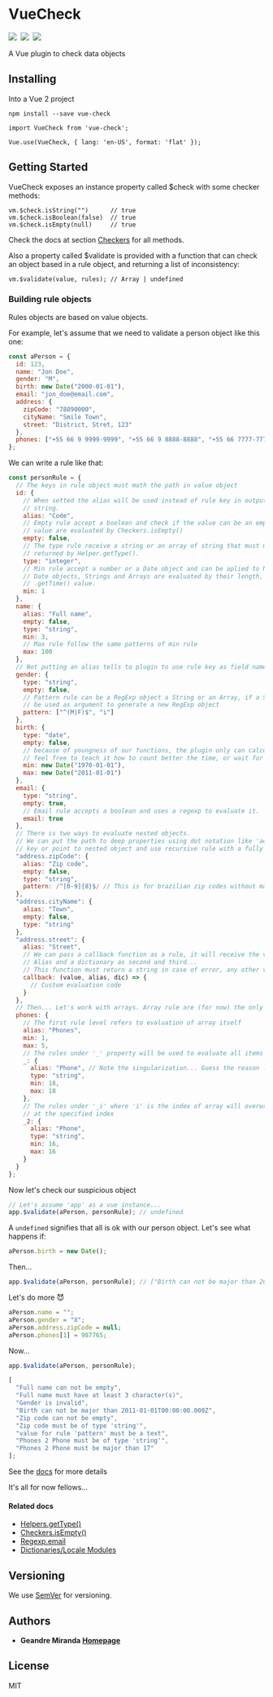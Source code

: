# VueCheck

<img src="https://badgen.net/badge/npm/1.0.2/blue"/>&nbsp;
<img src="https://badgen.net/badge/license/MIT/green"/>&nbsp;
<img src="https://badgen.net/badge/coverage/100%25/purple"/>&nbsp;

A Vue plugin to check data objects

## Installing

Into a Vue 2 project

```
npm install --save vue-check
```

```
import VueCheck from 'vue-check';

Vue.use(VueCheck, { lang: 'en-US', format: 'flat' });
```

## Getting Started

VueCheck exposes an instance property called $check with some checker methods:

```
vm.$check.isString("")      // true
vm.$check.isBoolean(false)  // true
vm.$check.isEmpty(null)     // true
```

Check the docs at section [Checkers](https://geandre.github.io/vue-check/module-Checkers.html)
for all methods.

Also a property called $validate is provided with a function that can check an object based in a
rule object, and returning a list of inconsistency:

```
vm.$validate(value, rules); // Array | undefined
```

### Building rule objects

Rules objects are based on value objects.

For example, let's assume that we need to validate a person object like this one:

```js
const aPerson = {
  id: 123,
  name: "Jon Doe",
  gender: "M",
  birth: new Date("2000-01-01"),
  email: "jon_doe@email.com",
  address: {
    zipCode: "78890000",
    cityName: "Smile Town",
    street: "District, Stret, 123"
  },
  phones: ["+55 66 9 9999-9999", "+55 66 9 8888-8888", "+55 66 7777-7777"]
};
```

We can write a rule like that:

```js
const personRule = {
  // The keys in rule object must math the path in value object
  id: {
    // When setted the alias will be used instead of rule key in output messages, this must be a
    // string.
    alias: "Code",
    // Empty rule accept a boolean and check if the value can be an empty value, the emptiness of the
    // value are evaluated by Checkers.isEmpty()
    empty: false,
    // The type rule receive a string or an array of string that must match one of the types
    // returned by Helper.getType().
    type: "integer",
    // Min rule accept a number or a Date object and can be aplied to Numbers, Strings, Arrays and
    // Date objects, Strings and Arrays are evaluated by their length, Dates are compared using
    // .getTime() value.
    min: 1
  },
  name: {
    alias: "Full name",
    empty: false,
    type: "string",
    min: 3,
    // Max rule follow the same patterns of min rule
    max: 100
  },
  // Not putting an alias tells to plugin to use rule key as field name 'gender' in this case
  gender: {
    type: "string",
    empty: false,
    // Pattern rule can be a RegExp object a String or an Array, if a String or Array the value will
    // be used as argument to generate a new RegExp object
    pattern: ["^(M|F)$", "i"]
  },
  birth: {
    type: "date",
    empty: false,
    // because of youngness of our functions, the plugin only can calculate dates after 1970-01-01,
    // feel free to teach it how to count better the time, or wait for future releases
    min: new Date("1970-01-01"),
    max: new Date("2011-01-01")
  },
  email: {
    type: "string",
    empty: true,
    // Email rule accepts a boolean and uses a regexp to evaluate it.
    email: true
  },
  // There is two ways to evaluate nested objects.
  // We can put the path to deep properties using dot notation like 'address.zipCode' as the rule
  // key or point to nested object and use recursive rule with a fully qualified rule object.
  "address.zipCode": {
    alias: "Zip code",
    empty: false,
    type: "string",
    pattern: /^[0-9]{8}$/ // This is for brazilian zip codes without mask
  },
  "address.cityName": {
    alias: "Town",
    empty: false,
    type: "string"
  },
  "address.street": {
    alias: "Street",
    // We can pass a callback function as a rule, it will receive the value as first argument,
    // Alias and a dictionary as second and third...
    // This function must return a string in case of error, any other value will be ignored
    callback: (value, alias, dic) => {
      // Custom evaluation code
    }
  },
  // Then... Let's work with arrays. Array rule are (for now) the only ones that accept nested rules
  phones: {
    // The first rule level refers to evaluation of array itself
    alias: "Phones",
    min: 1,
    max: 5,
    // The rules under '_' property will be used to evaluate all items into the array
    _: {
      alias: "Phone", // Note the singularization... Guess the reason :)
      type: "string",
      min: 18,
      max: 18
    },
    // The rules under '_i' where 'i' is the index of array will overwrite the '_' rules (all they)
    // at the specified index
    _2: {
      alias: "Phone",
      type: "string",
      min: 16,
      max: 16
    }
  }
};
```

Now let's check our suspicious object

```js
// Let's assume 'app' as a vue instance...
app.$validate(aPerson, personRule); // undefined
```

A `undefined` signifies that all is ok with our person object.
Let's see what happens if:

```js
aPerson.birth = new Date();
```

Then...

```js
app.$validate(aPerson, personRule); // ["Birth can not be major than 2011-01-01T00:00:00.000Z"]
```

Let's do more :smiling_imp:

```js
aPerson.name = "";
aPerson.gender = "X";
aPerson.address.zipCode = null;
aPerson.phones[1] = 987765;
```

Now...

```js
app.$validate(aPerson, personRule);
```

```js
[
  "Full name can not be empty",
  "Full name must have at least 3 character(s)",
  "Gender is invalid",
  "Birth can not be major than 2011-01-01T00:00:00.000Z",
  "Zip code can not be empty",
  "Zip code must be of type 'string'",
  "value for rule 'pattern' must be a text",
  "Phones 2 Phone must be of type 'string'",
  "Phones 2 Phone must be major than 17"
];
```

See the [docs](https://geandre.github.io/vue-check/) for more details

It's all for now fellows...

#### Related docs

- [Helpers.getType()](https://geandre.github.io/vue-check/module-Helpers.html#~getType)
- [Checkers.isEmpty()](https://geandre.github.io/vue-check/module-Checkers.html#~isEmpty)
- [Regexp.email](https://geandre.github.io/vue-check/regexps.js.html)
- [Dictionaries/Locale Modules](https://github.com/geandre/vue-check/tree/master/src/locales)

## Versioning

We use [SemVer](http://semver.org/) for versioning.

## Authors

- **Geandre Miranda** **[Homepage](http://geandre.github.io)**

## License

MIT
